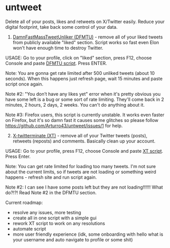 # untweet
Delete all of your posts, likes and retweets on X/Twitter easily. Reduce your digital footprint, take back some control of your data.

1. [DamnFastMassTweetUnliker (DFMTU)](https://gist.github.com/Arturro43/3b54fbdffc332a07361595a6c290fa75) - remove all of your liked tweets from publicly available "liked" section. Script works so fast even Elon won't have enough time to destroy Twitter.

USAGE: Go to your profile, click on "liked" section, press F12, choose Console and paste [DFMTU script](https://gist.github.com/Arturro43/3b54fbdffc332a07361595a6c290fa75). Press ENTER.

Note: You are gonna get rate limited after 500 unliked tweets (about 10 seconds). When this happens just refresh page, wait 15 minutes and paste script once again.

Note #2: "You don’t have any likes yet" error when it's pretty obvious you have some left is a bug or some sort of rate limiting. They'll come back in 2 minutes, 2 hours, 2 days, 2 weeks. You can't do anything about it. 

Note #3: Firefox users, this script is currently unstable. It works even faster on Firefox, but it's so damn fast it causes some glitches so please follow https://github.com/Arturro43/untweet/issues/1 for help.

2. [X-twitterminate (XT)](https://gist.github.com/Arturro43/6b8e81d77aef9a0f3945eb351bf571a2) - remove all of your Twitter tweets (posts), retweets (reposts) and comments. Basically clean up your account.

USAGE: Go to your profile, press F12, choose Console and paste [XT script](https://gist.github.com/Arturro43/6b8e81d77aef9a0f3945eb351bf571a2). Press Enter.

Note: You can get rate limited for loading too many tweets. I'm not sure about the current limits, so if tweets are not loading or something weird happens - refresh site and run script again.

Note #2: I can see I have some posts left but they are not loading!!!!!! What do?!?! Read Note #2 in the DFMTU section.

Current roadmap:

- resolve any issues, more testing
- create all in one script with a simple gui
- rework XT script to work on any resolutions
- automate script
- more user friendly experience (idk, some onboarding with hello what is your username and auto navigate to profile or some shit)
